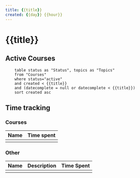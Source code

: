 ```yaml
---
title: {{title}}
created: {{day}} {{hour}}
---
```

# {{title}}

## Active Courses

```dataview
	table status as "Status", topics as "Topics"
	from "Courses"
	where status="active"
	and created < {{title}} 
	and (datecomplete = null or datecomplete < {{title}})
	sort created asc
```

## Time tracking

### Courses
| Name | Time spent |
| ---- | ---------- |
|      |            |

### Other 
| Name | Description | Time Spent |
| ---- | ----------- | ---------- |
|      |             |            |

